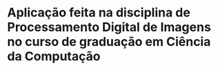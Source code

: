 # Aplicação feita na disciplina de Processamento Digital de Imagens no curso de graduação em Ciência da Computação
